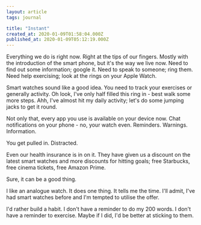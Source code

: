```yaml
---
layout: article
tags: journal

title: "Instant"
created_at: 2020-01-09T01:58:04.000Z
published_at: 2020-01-09T05:12:19.000Z
---
```

Everything we do is right now. Right at the tips of our fingers. Mostly with the introduction of the smart phone, but it's the way we live now. Need to find out some information; google it. Need to speak to someone; ring them. Need help exercising; look at the rings on your Apple Watch.

Smart watches sound like a good idea. You need to track your exercises or generally activity. Oh look, I've only half filled this ring in - best walk some more steps. Ahh, I've almost hit my daily activity; let's do some jumping jacks to get it round.

Not only that, every app you use is available on your device now. Chat notifications on your phone - no, your watch even. Reminders. Warnings. Information.

You get pulled in. Distracted.

Even our health insurance is in on it. They have given us a discount on the latest smart watches and more discounts for hitting goals; free Starbucks, free cinema tickets, free Amazon Prime.

Sure, it can be a good thing.

I like an analogue watch. It does one thing. It tells me the time. I'll admit, I've had smart watches before and I'm tempted to utilise the offer.

I'd rather build a habit. I don't have a reminder to do my 200 words. I don't have a reminder to exercise. Maybe if I did, I'd be better at sticking to them.
